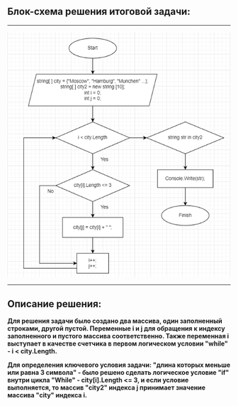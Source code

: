## Блок-схема решения итоговой задачи:
***
![Блок-схема](FinalTask.png)
***
## Описание решения:
**Для решения задачи было создано два массива, один заполненный строками, другой пустой. Переменные i и j для обращения к индексу заполненного и пустого массива соответственно. Также переменная i выступает в качестве счетчика в первом логическом условии "while" - i < city.Length.**

**Для определения ключевого условия задачи: "длина которых меньше или равна 3 символа" - было решено сделать логическое условие "if" внутри цикла "While" - city[i].Length <= 3, и если условие выполняется, то массив "city2" индекса j принимает значение массива "city" индекса i.**
